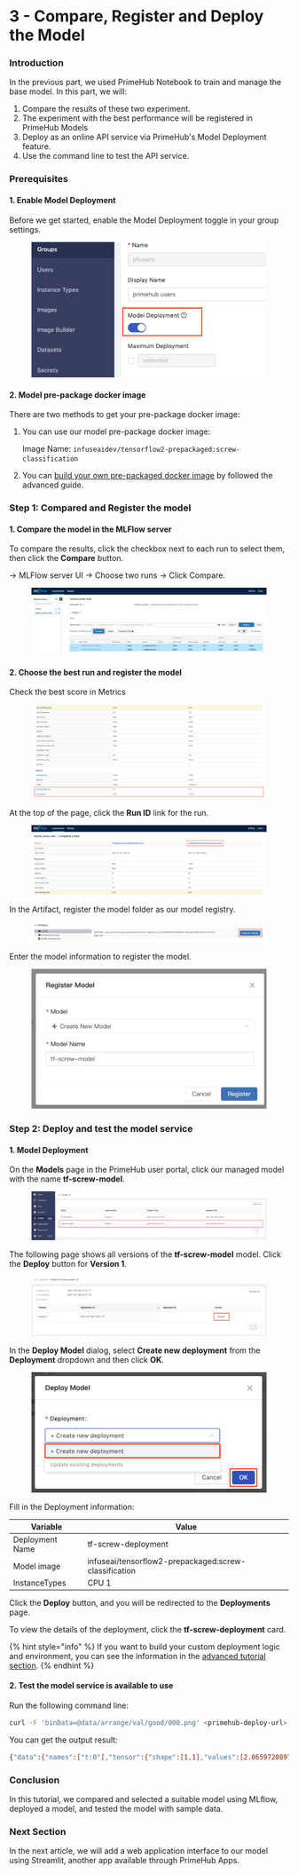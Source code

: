 # 3 - Compare, Register and Deploy the Model

### Introduction

In the previous part, we used PrimeHub Notebook to train and manage the base model. In this part, we will:

1. Compare the results of these two experiment.
2. The experiment with the best performance will be registered in PrimeHub Models
3. Deploy as an online API service via PrimeHub's Model Deployment feature.
4. Use the command line to test the API service.

### Prerequisites

#### 1. Enable Model Deployment

Before we get started, enable the Model Deployment toggle in your group settings.

<figure><img src="../.gitbook/assets/primehub-end-to-end-tutorial-model-deployment.png" alt=""><figcaption></figcaption></figure>

#### 2. Model pre-package docker image

There are two methods to get your pre-package docker image:

1.  You can use our model pre-package docker image:

    Image Name: `infuseaidev/tensorflow2-prepackaged:screw-classification`
2. You can [build your own pre-packaged docker image](../user-guide/advanced/custom-build-the-seldon-server.md) by followed the advanced guide.

### Step 1: Compared and Register the model

#### 1. Compare the model in the MLFlow server

To compare the results, click the checkbox next to each run to select them, then click the **Compare** button.

→ MLFlow server UI → Choose two runs → Click Compare.

<figure><img src="../.gitbook/assets/primehub-end-to-end-tutorial-mlflow-compare-results.png" alt=""><figcaption></figcaption></figure>

#### 2. Choose the best run and register the model

Check the best score in Metrics

<figure><img src="../.gitbook/assets/primehub-end-to-end-tutorial-mlflow-check-score.png" alt=""><figcaption></figcaption></figure>

At the top of the page, click the **Run ID** link for the run.

<figure><img src="../.gitbook/assets/primehub-end-to-end-tutorial-mlflow-run-id.png" alt=""><figcaption></figcaption></figure>

In the Artifact, register the model folder as our model registry.

<figure><img src="../.gitbook/assets/primehub-end-to-end-tutorial-mlflow-register-model-1.png" alt=""><figcaption></figcaption></figure>

Enter the model information to register the model.

<figure><img src="../.gitbook/assets/primehub-end-to-end-tutorial-mlflow-register-model-2.png" alt=""><figcaption></figcaption></figure>

### Step 2: Deploy and test the model service

#### 1. Model Deployment

On the **Models** page in the PrimeHub user portal, click our managed model with the name **tf-screw-model**.

<figure><img src="../.gitbook/assets/tutorial_models_managed.png" alt=""><figcaption></figcaption></figure>

The following page shows all versions of the **tf-screw-model** model. Click the **Deploy** button for **Version 1**.

<figure><img src="../.gitbook/assets/tutorial_models_version.png" alt=""><figcaption></figcaption></figure>

In the **Deploy Model** dialog, select **Create new deployment** from the **Deployment** dropdown and then click **OK**.

<figure><img src="../.gitbook/assets/tutorial_models_create_new_deployment.png" alt=""><figcaption></figcaption></figure>

Fill in the Deployment information:

| Variable        | Value                                                 |
| --------------- | ----------------------------------------------------- |
| Deployment Name | tf-screw-deployment                                   |
| Model image     | infuseai/tensorflow2-prepackaged:screw-classification |
| InstanceTypes   | CPU 1                                                 |

Click the **Deploy** button, and you will be redirected to the **Deployments** page.

To view the details of the deployment, click the **tf-screw-deployment** card.

{% hint style="info" %}
If you want to build your custom deployment logic and environment, you can see the information in the [advanced tutorial section](../user-guide/advanced/custom-build-the-seldon-server.md).
{% endhint %}

#### 2. Test the model service is available to use

Run the following command line:

```bash
curl -F 'binData=@data/arrange/val/good/000.png' <primehub-deploy-url>
```

You can get the output result:

```bash
{"data":{"names":["t:0"],"tensor":{"shape":[1,1],"values":[2.065972089767456]}},"meta":{"requestPath":{"model":"infuseai/tensorflow2-prepackaged:screw-classification"}}}
```

### Conclusion

In this tutorial, we compared and selected a suitable model using MLflow, deployed a model, and tested the model with sample data.

### Next Section

In the next article, we will add a web application interface to our model using Streamlit, another app available through PrimeHub Apps.
